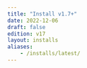 ```yaml
---
title: "Install v1.7+"
date: 2022-12-06
draft: false
edition: v17
layout: installs
aliases:
    - /installs/latest/
---
```


